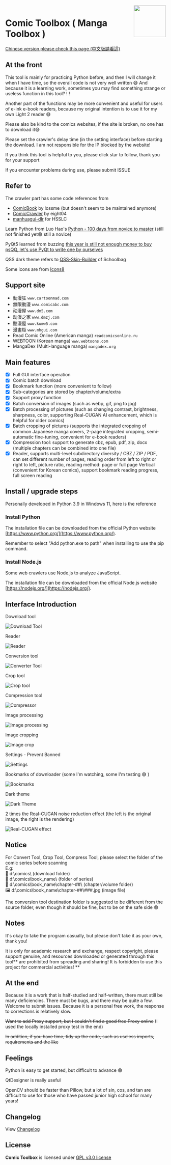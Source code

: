 <img src="uis/resources/icon.png" align="right" width="100"/>

# Comic Toolbox ( Manga Toolbox )

[Chinese version please check this page (中文版請看這)](readmes/README_zh.md)

## At the front

This tool is mainly for practicing Python before, and then I will change it when I have time, so the overall code is not very well written 😅 And because it is a learning work, sometimes you may find something strange or useless function in this tool? ! !

Another part of the functions may be more convenient and useful for users of e-ink e-book readers, because my original intention is to use it for my own Light 2 reader 😅

Please also be kind to the comics websites, if the site is broken, no one has to download it😅

Please set the crawler's delay time (in the setting interface) before starting the download. I am not responsible for the IP blocked by the website!

If you think this tool is helpful to you, please click star to follow, thank you for your support

If you encounter problems during use, please submit ISSUE

## Refer to

The crawler part has some code references from

- [ComicBook](https://github.com/lossme/ComicBook) by lossme (but doesn't seem to be maintained anymore)
- [ComicCrawler](https://github.com/eight04/ComicCrawler) by eight04
- [manhuagui-dlr](https://github.com/HSSLC/manhuagui-dlr) for HSSLC

Learn Python from Luo Hao's [Python - 100 days from novice to master](https://github.com/jackfrued/Python-100-Days) (still not finished yet😅 still a novice)

PyQt5 learned from buzzing [this year is still not enough money to buy psQQ, let's use PyQt to write one by ourselves](https://www.wongwonggoods.com/category/portfolio/13th_ironman/)

QSS dark theme refers to [QSS-Skin-Builder](https://github.com/satchelwu/QSS-Skin-Builder) of Schoolbag

Some icons are from [Icons8](https://icons8.com/icon/set/show/ios-glyphs)

## Support site

- 動漫狂 `www.cartoonmad.com`
- 無限動漫 `www.comicabc.com`
- 动漫屋 `www.dm5.com`
- 动漫之家 `www.dmzj.com`
- 酷漫屋 `www.kumw5.com`
- 漫畫柜 `www.mhgui.com`
- Read Comic Online (American manga) `readcomicsonline.ru`
- WEBTOON (Korean manga) `www.webtoons.com`
- MangaDex (Multi-language manga) `mangadex.org`

## Main features

- [x] Full GUI interface operation
- [x] Comic batch download
- [x] Bookmark function (more convenient to follow)
- [x] Sub-categories are stored by chapter/volume/extra
- [x] Support proxy function
- [x] Batch conversion of images (such as webp, gif, png to jpg)
- [x] Batch processing of pictures (such as changing contrast, brightness, sharpness, color, supporting Real-CUGAN AI enhancement, which is helpful for older comics)
- [x] Batch cropping of pictures (supports the integrated cropping of common Japanese manga covers, 2-page integrated cropping, semi-automatic fine-tuning, convenient for e-book readers)
- [x] Compression tool: support to generate cbz, epub, pdf, zip, docx (multiple chapters can be combined into one file)
- [x] Reader, supports multi-level subdirectory diversity / CBZ / ZIP / PDF, can set different number of pages, reading order from left to right or right to left, picture ratio, reading method: page or full page Vertical (convenient for Korean comics), support bookmark reading progress, full screen reading

## Install / upgrade steps

Personally developed in Python 3.9 in Windows 11, here is the reference

### Install Python

The installation file can be downloaded from the official Python website [https://www.python.org/](https://www.python.org/).

Remember to select "Add python.exe to path" when installing to use the pip command.

### Install Node.js

Some web crawlers use Node.js to analyze JavaScript.

The installation file can be downloaded from the official Node.js website [https://nodejs.org/](https://nodejs.org/).

## Interface Introduction

Download tool

![Download Tool](readmes/screenshots/en/downloader.jpg "Download Tool")

Reader

![Reader](readmes/screenshots/en/reader.jpg "Reader")

Conversion tool

![Converter Tool](readmes/screenshots/en/converter.jpg "Converter Tool")

Crop tool

![Crop tool](readmes/screenshots/en/cropper.jpg "Crop tool")

Compression tool

![Compressor](readmes/screenshots/en/archiver.jpg "Compressor")

Image processing

![Image processing](readmes/screenshots/en/image_filter.jpg "Image processing")

Image cropping

![Image crop](readmes/screenshots/en/image_cropper.jpg "Image crop")

Settings - Prevent Banned

![Settings](readmes/screenshots/en/settings_anti-ban.jpg "Settings")

Bookmarks of downloader (some I'm watching, some I'm testing 😅 )

![Bookmarks](readmes/screenshots/en/bookmarks.jpg "Bookmarks")

Dark theme

![Dark Theme](readmes/screenshots/en/dark_theme.jpg "Dark Theme")


2 times the Real-CUGAN noise reduction effect (the left is the original image, the right is the rendering)

![Real-CUGAN effect](readmes/screenshots/real-cugan.jpg "Real-CUGAN effect")

## Notice

For Convert Tool, Crop Tool, Compress Tool, please select the folder of the comic series before scanning\
E.g:\
📁 d:\comics\ (download folder)\
📁 d:\comics\book_name\ (folder of series)\
📁 d:\comics\book_name\chapter-##\ (chapter/volume folder)\
🖼 d:\comics\book_name\chapter-##\\###.jpg (image file)

The conversion tool destination folder is suggested to be different from the source folder, even though it should be fine, but to be on the safe side 😅

## Notes

It's okay to take the program casually, but please don't take it as your own, thank you!

It is only for academic research and exchange, respect copyright, please support genuine, and resources downloaded or generated through this tool** are prohibited from spreading and sharing! It is forbidden to use this project for commercial activities! **

## At the end

Because it is a work that is half-studied and half-written, there must still be many deficiencies. There must be bugs, and there may be quite a few. Welcome to submit issues. Because it is a personal free work, the response to corrections is relatively slow.

~~Want to add Proxy support, but I couldn't find a good free Proxy online~~ (I used the locally installed proxy test in the end)

~~In addition, if you have time, tidy up the code, such as useless imports, requirements and the like~~

## Feelings

Python is easy to get started, but difficult to advance 😅

QtDesigner is really useful

OpenCV should be faster than Pillow, but a lot of sin, cos, and tan are difficult to use for those who have passed junior high school for many years!

## Changelog

View [Changelog](readmes/change_log.md)

## License

**Comic Toolbox** is licensed under [GPL v3.0 license](LICENSE)
